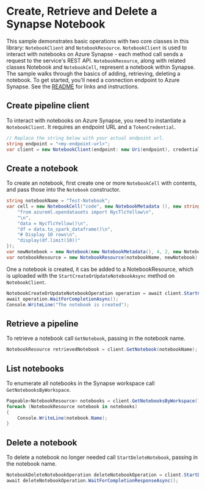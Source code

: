 # Create, Retrieve and Delete a Synapse Notebook

This sample demonstrates basic operations with two core classes in this library: `NotebookClient` and `NotebookResource`. `NotebookClient` is used to interact with notebooks on Azure Synapse - each method call sends a request to the service's REST API. `NotebookResource`, along with related classes Notebook and `NotebookCell`, represent a notebook within Synapse. The sample walks through the basics of adding, retrieving, deleting a notebook. To get started, you'll need a connection endpoint to Azure Synapse. See the [README](https://github.com/Azure/azure-sdk-for-net/blob/main/sdk/synapse/Azure.Analytics.Synapse.Artifacts/README.md) for links and instructions.

## Create pipeline client

To interact with notebooks on Azure Synapse, you need to instantiate a `NotebookClient`. It requires an endpoint URL and a `TokenCredential`.

```C# Snippet:CreateNotebookClient
// Replace the string below with your actual endpoint url.
string endpoint = "<my-endpoint-url>";
var client = new NotebookClient(endpoint: new Uri(endpoint), credential: new DefaultAzureCredential());
```

## Create a notebook

To create an notebook, first create one or more `NotebookCell` with contents, and pass those into the `Notebook` constructor. 

```C# Snippet:ConfigureNotebookResource
string notebookName = "Test-Notebook";
var cell = new NotebookCell("code", new NotebookMetadata (), new string[] {
    "from azureml.opendatasets import NycTlcYellow\n",
    "\n",
    "data = NycTlcYellow()\n",
    "df = data.to_spark_dataframe()\n",
    "# Display 10 rows\n",
    "display(df.limit(10))"
});
var newNotebook = new Notebook(new NotebookMetadata(), 4, 2, new NotebookCell[] { cell });
var notebookResource = new NotebookResource(notebookName, newNotebook);
```

One a notebook is created, it cas be added to a NotebookResource, which is uploaded with the `StartCreateOrUpdateNotebookAsync` method on `NotebookClient`.

```C# Snippet:CreateNotebook
NotebookCreateOrUpdateNotebookOperation operation = await client.StartCreateOrUpdateNotebookAsync(notebookName, notebookResource);
await operation.WaitForCompletionAsync();
Console.WriteLine("The notebook is created");
```

## Retrieve a pipeline

To retrieve a notebook call `GetNotebook`, passing in the notebook name.

```C# Snippet:RetrieveNotebook
NotebookResource retrievedNotebook = client.GetNotebook(notebookName);
```

## List notebooks

To enumerate all notebooks in the Synapse workspace call `GetNotebooksByWorkspace`.

```C# Snippet:ListNotebooks
Pageable<NotebookResource> notebooks = client.GetNotebooksByWorkspace();
foreach (NotebookResource notebook in notebooks)
{
    Console.WriteLine(notebook.Name);
}
```

## Delete a notebook

To delete a notebook no longer needed call `StartDeleteNotebook`, passing in the notebook name.

```C# Snippet:DeleteNotebook
NotebookDeleteNotebookOperation deleteNotebookOperation = client.StartDeleteNotebook(notebookName);
await deleteNotebookOperation.WaitForCompletionResponseAsync();
```
